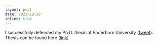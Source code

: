 ```yaml
---
layout: post
date: 2023-12-28
inline: true
---
```


I successfully defended my Ph.D. thesis at Paderborn University (<a href="https://twitter.com/miladalsh/status/1738334183368409492?s=19">tweet</a>). Thesis can be found here (<a href="https://digital.ub.uni-paderborn.de/hs/content/titleinfo/7498576">link</a>)
